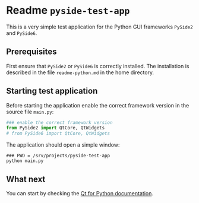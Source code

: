 # Readme `pyside-test-app`

This is a very simple test application for the Python GUI frameworks `PySide2` and `PySide6`.

## Prerequisites

First ensure that `PySide2` or `PySide6` is correctly installed. The installation is described in the file `readme-python.md` in the home directory.

## Starting test application

Before starting the application enable the correct framework version in the source file `main.py`:

```python
### enable the correct framework version
from PySide2 import QtCore, QtWidgets
# from PySide6 import QtCore, QtWidgets
```

The application should open a simple window:

```shell
### PWD = /srv/projects/pyside-test-app
python main.py
```

## What next

You can start by checking the [Qt for Python documentation](https://doc.qt.io/qtforpython).
